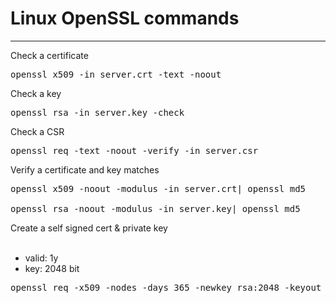 # Linux OpenSSL commands
<!-- date: 2017-02-11 00:00:00 -->
<!-- category: linux -->
<!-- tags: openssl, cert, key -->
***
Check a certificate

<pre>openssl x509 -in server.crt -text -noout</pre>
Check a key
    
<pre>openssl rsa -in server.key -check</pre>
Check a CSR
<pre>openssl req -text -noout -verify -in server.csr</pre>
Verify a certificate and key matches
<pre>openssl x509 -noout -modulus -in server.crt| openssl md5<br>
openssl rsa -noout -modulus -in server.key| openssl md5</pre>
Create a self signed cert & private key<br><br>
- valid: 1y<br>
- key: 2048 bit

<pre>openssl req -x509 -nodes -days 365 -newkey rsa:2048 -keyout selfsigned.key -out selfsigned.crt</pre>
